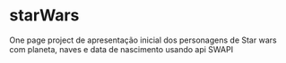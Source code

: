 # starWars
One page project de apresentação inicial dos personagens de Star wars com planeta, naves e data de nascimento usando api SWAPI

